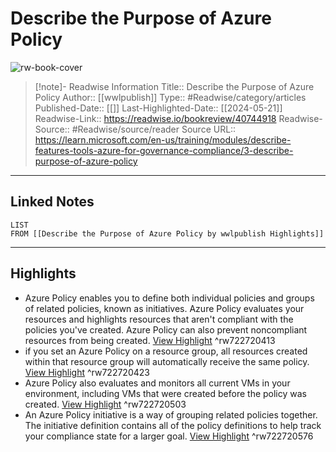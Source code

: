 # Describe the Purpose of Azure Policy

![rw-book-cover](https://readwise-assets.s3.amazonaws.com/media/uploaded_book_covers/profile_174804/open-graph-image_X4lAn4D.png)
<br>
>[!note]- Readwise Information
>Title:: Describe the Purpose of Azure Policy
>Author:: [[wwlpublish]]
>Type:: #Readwise/category/articles
>Published-Date:: [[]]
>Last-Highlighted-Date:: [[2024-05-21]]
>Readwise-Link:: https://readwise.io/bookreview/40744918
>Readwise-Source:: #Readwise/source/reader
>Source URL:: https://learn.microsoft.com/en-us/training/modules/describe-features-tools-azure-for-governance-compliance/3-describe-purpose-of-azure-policy
--- 

## Linked Notes
```dataview
LIST
FROM [[Describe the Purpose of Azure Policy by wwlpublish Highlights]]
```

---

## Highlights
- Azure Policy enables you to define both individual policies and groups of related policies, known as initiatives. Azure Policy evaluates your resources and highlights resources that aren't compliant with the policies you've created. Azure Policy can also prevent noncompliant resources from being created. [View Highlight](https://readwise.io/open/722720413) ^rw722720413
- if you set an Azure Policy on a resource group, all resources created within that resource group will automatically receive the same policy. [View Highlight](https://readwise.io/open/722720423) ^rw722720423
- Azure Policy also evaluates and monitors all current VMs in your environment, including VMs that were created before the policy was created. [View Highlight](https://readwise.io/open/722720503) ^rw722720503
- An Azure Policy initiative is a way of grouping related policies together. The initiative definition contains all of the policy definitions to help track your compliance state for a larger goal. [View Highlight](https://readwise.io/open/722720576) ^rw722720576
